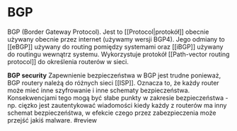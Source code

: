 # BGP
BGP (Border Gateway Protocol). Jest to [[Protocol|protokół]] obecnie używany obecnie przez internet (używamy wersji BGP4). Jego odmiany to [[eBGP]] używany do routing pomiędzy systemami oraz [[iBGP]] używany do routingu wewnątrz systemu. Wykorzystuje protokół [[Path-vector routing protocol]] do określenia routerów w sieci.

**BGP security**
Zapewnienie bezpieczeństwa w BGP jest trudne ponieważ, BGP routery należą do różnych sieci [[ISP]]. Oznacza to, że każdy router może mieć inne szyfrowanie i inne schematy bezpieczeństwa. Konsekwencjami tego mogą być słabe punkty w zakresie bezpieczeństwa - np. cięzko jest zautentykować wiadomości kiedy każdy z routerów ma inny schemat bezpieczeńśtwa, w efekcie czego przez zabezpieczenia może przejść jakiś malware. #review